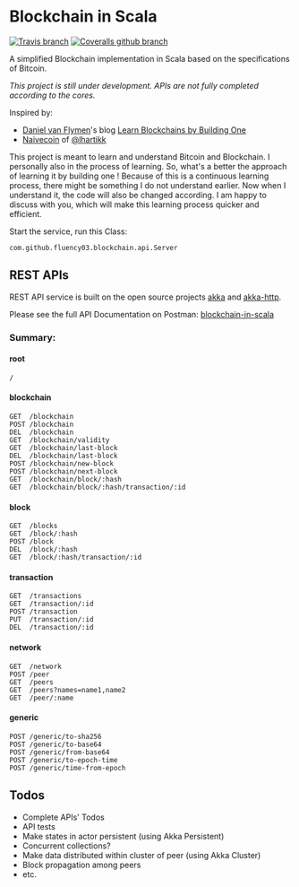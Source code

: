 # Blockchain in Scala

[![Travis branch](https://img.shields.io/travis/fluency03/blockchain-in-scala/master.svg)](https://travis-ci.org/fluency03/blockchain-in-scala)
[![Coveralls github branch](https://img.shields.io/coveralls/github/fluency03/blockchain-in-scala/master.svg)](https://coveralls.io/github/fluency03/blockchain-in-scala)

A simplified Blockchain implementation in Scala based on the specifications of Bitcoin.

*This project is still under development. APIs are not fully completed according to the cores.*

Inspired by:
- [Daniel van Flymen](http://www.dvf.nyc/)'s blog [Learn Blockchains by Building One](https://hackernoon.com/learn-blockchains-by-building-one-117428612f46)
- [Naivecoin](https://github.com/lhartikk/naivecoin) of [@lhartikk](https://github.com/lhartikk)

This project is meant to learn and understand Bitcoin and Blockchain. I personally also in the process of learning. So, what's a better the approach of learning it by building one ! Because of this is a continuous learning process, there might be something I do not understand earlier. Now when I understand it, the code will also be changed according. I am happy to discuss with you, which will make this learning process quicker and efficient.

Start the service, run this Class:

```
com.github.fluency03.blockchain.api.Server
```

## REST APIs

REST API service is built on the open source projects [akka](https://github.com/akka/akka) and [akka-http](https://github.com/akka/akka-http).

Please see the full API Documentation on Postman: [blockchain-in-scala](https://documenter.getpostman.com/view/1231202/blockchain-in-scala/RVu8iTUP)

### Summary:

#### root

```
/
```

#### blockchain

```
GET  /blockchain
POST /blockchain
DEL  /blockchain
GET  /blockchain/validity
GET  /blockchain/last-block
DEL  /blockchain/last-block
POST /blockchain/new-block
POST /blockchain/next-block
GET  /blockchain/block/:hash
GET  /blockchain/block/:hash/transaction/:id
```


#### block

```
GET  /blocks
GET  /block/:hash
POST /block
DEL  /block/:hash
GET  /block/:hash/transaction/:id
```


#### transaction

```
GET  /transactions
GET  /transaction/:id
POST /transaction
PUT  /transaction/:id
DEL  /transaction/:id
```


#### network

```
GET  /network
POST /peer
GET  /peers
GET  /peers?names=name1,name2
GET  /peer/:name
```


#### generic

```
POST /generic/to-sha256
POST /generic/to-base64
POST /generic/from-base64
POST /generic/to-epoch-time
POST /generic/time-from-epoch
```



## Todos

- Complete APIs' Todos
- API tests
- Make states in actor persistent (using Akka Persistent)
- Concurrent collections?
- Make data distributed within cluster of peer (using Akka Cluster)
- Block propagation among peers
- etc.

